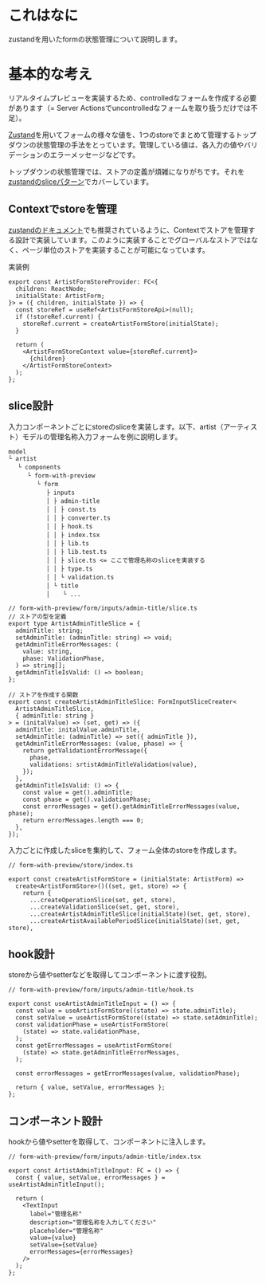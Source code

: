 # これはなに

zustandを用いたformの状態管理について説明します。

# 基本的な考え

リアルタイムプレビューを実装するため、controlledなフォームを作成する必要があります（= Server Actionsでuncontrolledなフォームを取り扱うだけでは不足）。

[Zustand](https://zustand-demo.pmnd.rs/)を用いてフォームの様々な値を、1つのstoreでまとめて管理するトップダウンの状態管理の手法をとっています。管理している値は、各入力の値やバリデーションのエラーメッセージなどです。

トップダウンの状態管理では、ストアの定義が煩雑になりがちです。それを[zustandのsliceパターン](https://zustand.docs.pmnd.rs/guides/slices-pattern)でカバーしています。

## Contextでstoreを管理

[zustandのドキュメント](https://zustand.docs.pmnd.rs/guides/nextjs#creating-a-store-per-request)でも推奨されているように、Contextでストアを管理する設計で実装しています。このように実装することでグローバルなストアではなく、ページ単位のストアを実装することが可能になっています。

実装例

```tsx
export const ArtistFormStoreProvider: FC<{
  children: ReactNode;
  initialState: ArtistForm;
}> = ({ children, initialState }) => {
  const storeRef = useRef<ArtistFormStoreApi>(null);
  if (!storeRef.current) {
    storeRef.current = createArtistFormStore(initialState);
  }

  return (
    <ArtistFormStoreContext value={storeRef.current}>
      {children}
    </ArtistFormStoreContext>
  );
};
```

## slice設計

入力コンポーネントごとにstoreのsliceを実装します。以下、artist（アーティスト）モデルの管理名称入力フォームを例に説明します。

```
model
└ artist
　 └ components
　 　 └ form-with-preview
　 　 　 └ form
　 　 　 　 ├ inputs	
　 　 　 　 │ ├ admin-title
　 　 　 　 │ │ ├ const.ts
　 　 　 　 │ │ ├ converter.ts
　 　 　 　 │ │ ├ hook.ts
　 　 　 　 │ │ ├ index.tsx
　 　 　 　 │ │ ├ lib.ts
　 　 　 　 │ │ ├ lib.test.ts
　 　 　 　 │ │ ├ slice.ts <= ここで管理名称のsliceを実装する
　 　 　 　 │ │ ├ type.ts
　 　 　 　 │ │ └ validation.ts
　 　 　 　 │ └ title
　 　 　 　 │ 　 └ ...
```

```tsx
// form-with-preview/form/inputs/admin-title/slice.ts
// ストアの型を定義
export type ArtistAdminTitleSlice = {
  adminTitle: string;
  setAdminTitle: (adminTitle: string) => void;
  getAdminTitleErrorMessages: (
    value: string,
    phase: ValidationPhase,
  ) => string[];
  getAdminTitleIsValid: () => boolean;
};

// ストアを作成する関数
export const createArtistAdminTitleSlice: FormInputSliceCreater<
  ArtistAdminTitleSlice,
  { adminTitle: string }
> = (initalValue) => (set, get) => ({
  adminTitle: initalValue.adminTitle,
  setAdminTitle: (adminTitle) => set({ adminTitle }),
  getAdminTitleErrorMessages: (value, phase) => {
    return getValidationtErrorMessage({
      phase,
      validations: srtistAdminTitleValidation(value),
    });
  },
  getAdminTitleIsValid: () => {
    const value = get().adminTitle;
    const phase = get().validationPhase;
    const errorMessages = get().getAdminTitleErrorMessages(value, phase);
    return errorMessages.length === 0;
  },
});
```

入力ごとに作成したsliceを集約して、フォーム全体のstoreを作成します。

```tsx
// form-with-preview/store/index.ts

export const createArtistFormStore = (initialState: ArtistForm) =>
  create<ArtistFormStore>()((set, get, store) => {
    return {
      ...createOperationSlice(set, get, store),
      ...createValidationSlice(set, get, store),
      ...createArtistAdminTitleSlice(initialState)(set, get, store),
      ...createArtistAvailablePeriodSlice(initialState)(set, get, store),
```

## hook設計

storeから値やsetterなどを取得してコンポーネントに渡す役割。

```tsx
// form-with-preview/form/inputs/admin-title/hook.ts

export const useArtistAdminTitleInput = () => {
  const value = useArtistFormStore((state) => state.adminTitle);
  const setValue = useArtistFormStore((state) => state.setAdminTitle);
  const validationPhase = useArtistFormStore(
    (state) => state.validationPhase,
  );
  const getErrorMessages = useArtistFormStore(
    (state) => state.getAdminTitleErrorMessages,
  );

  const errorMessages = getErrorMessages(value, validationPhase);

  return { value, setValue, errorMessages };
};

```

## コンポーネント設計

hookから値やsetterを取得して、コンポーネントに注入します。

```tsx
// form-with-preview/form/inputs/admin-title/index.tsx

export const ArtistAdminTitleInput: FC = () => {
  const { value, setValue, errorMessages } = useArtistAdminTitleInput();

  return (
    <TextInput
      label="管理名称"
      description="管理名称を入力してください"
      placeholder="管理名称"
      value={value}
      setValue={setValue}
      errorMessages={errorMessages}
    />
  );
};
```
